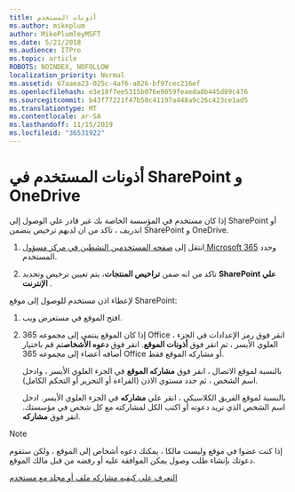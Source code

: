 ```yaml
---
title: أذونات المستخدم
ms.author: mikeplum
author: MikePlumleyMSFT
ms.date: 5/21/2018
ms.audience: ITPro
ms.topic: article
ROBOTS: NOINDEX, NOFOLLOW
localization_priority: Normal
ms.assetid: 67aaea23-025c-4af6-a826-bf97cec216ef
ms.openlocfilehash: e3e18f7ee5315b076e9059feaeda8b445d89c476
ms.sourcegitcommit: b43f77221f47b50c41197a448a9c26c423ce1ad5
ms.translationtype: MT
ms.contentlocale: ar-SA
ms.lasthandoff: 11/15/2019
ms.locfileid: "36531922"
---
```

# <a name="user-permissions-in-sharepoint-and-onedrive"></a>أذونات المستخدم في SharePoint و OneDrive

إذا كان مستخدم في المؤسسة الخاصة بك غير قادر علي الوصول إلى SharePoint أو اندريف ، تاكد من ان لديهم ترخيص يتضمن SharePoint و OneDrive. 
  
1. انتقل إلى [صفحه المستخدمين النشطين في مركز مسؤول Microsoft 365](https://portal.office.com/adminportal/home#/users) وحدد المستخدم. 
    
2. تاكد من انه ضمن **تراخيص المنتجات**، يتم تعيين ترخيص وتحديد **SharePoint علي الإنترنت** . 
    
 لإعطاء اذن مستخدم للوصول إلى موقع SharePoint: 
  
1. افتح الموقع في مستعرض ويب.
    
2. إذا كان الموقع ينتمي إلى مجموعه 365 Office ، انقر فوق رمز الإعدادات في الجزء العلوي الأيسر ، ثم انقر فوق **أذونات الموقع**. انقر فوق **دعوه الأشخاص**ثم قم باختيار أضافه أعضاء إلى مجموعه 365 Office أو مشاركه الموقع فقط. 
    
    بالنسبة لموقع الاتصال ، انقر فوق **مشاركه الموقع** في الجزء العلوي الأيسر ، وادخل اسم الشخص ، ثم حدد مستوي الاذن (القراءة أو التحرير أو التحكم الكامل). 
    
    بالنسبة لموقع الفريق الكلاسيكي ، انقر علي **مشاركه** في الجزء العلوي الأيسر. ادخل اسم الشخص الذي تريد دعوته أو اكتب الكل لمشاركته مع كل شخص في مؤسستك. انقر فوق **مشاركه**.
    
> [!NOTE]
> إذا كنت عضوا في موقع وليست مالكا ، يمكنك دعوه أشخاص إلى الموقع ، ولكن ستقوم دعوتك بإنشاء طلب وصول يمكن الموافقة عليه أو رفضه من قبل مالك الموقع. 
  
[التعرف علي كيفيه مشاركه ملف أو مجلد مع مستخدم](https://go.microsoft.com/fwlink/?linkid=533408)
  

